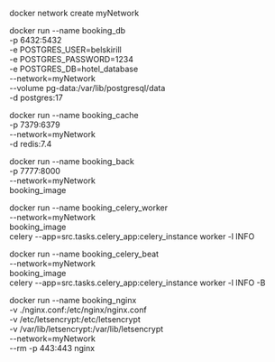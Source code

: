 
docker network create myNetwork

docker run --name booking_db \
-p 6432:5432 \
-e POSTGRES_USER=belskirill \
-e POSTGRES_PASSWORD=1234 \
-e POSTGRES_DB=hotel_database \
--network=myNetwork \
--volume pg-data:/var/lib/postgresql/data \
-d postgres:17


docker run --name booking_cache \
-p 7379:6379 \
--network=myNetwork \
-d redis:7.4


docker run --name booking_back \
-p 7777:8000 \
--network=myNetwork \
booking_image


docker run --name booking_celery_worker \
--network=myNetwork \
booking_image \
celery --app=src.tasks.celery_app:celery_instance worker -l INFO


docker run --name booking_celery_beat \
--network=myNetwork \
booking_image \
celery --app=src.tasks.celery_app:celery_instance worker -l INFO -B


docker run --name booking_nginx \
-v ./nginx.conf:/etc/nginx/nginx.conf \
-v /etc/letsencrypt:/etc/letsencrypt \
-v /var/lib/letsencrypt:/var/lib/letsencrypt \
--network=myNetwork \
--rm -p 443:443 nginx